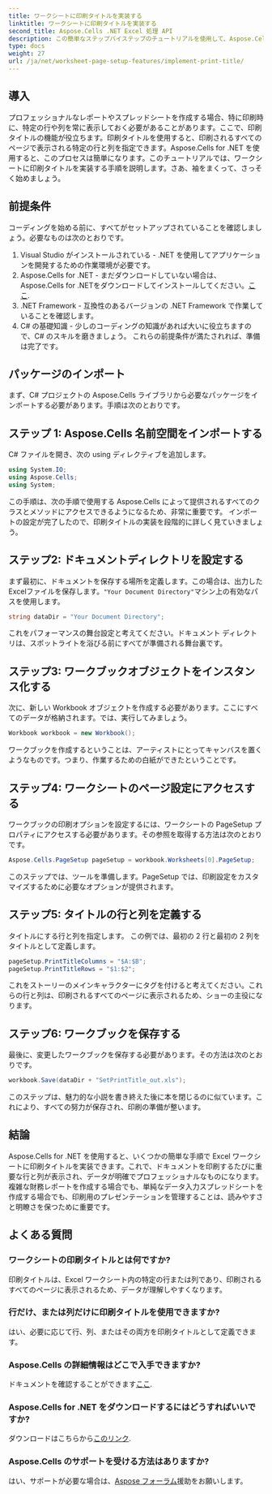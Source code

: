 ```yaml
---
title: ワークシートに印刷タイトルを実装する
linktitle: ワークシートに印刷タイトルを実装する
second_title: Aspose.Cells .NET Excel 処理 API
description: この簡単なステップバイステップのチュートリアルを使用して、Aspose.Cells for .NET を使用して Excel ワークシートに印刷タイトルを実装する方法を学習します。
type: docs
weight: 27
url: /ja/net/worksheet-page-setup-features/implement-print-title/
---
```

## 導入
プロフェッショナルなレポートやスプレッドシートを作成する場合、特に印刷時に、特定の行や列を常に表示しておく必要があることがあります。ここで、印刷タイトルの機能が役立ちます。印刷タイトルを使用すると、印刷されるすべてのページで表示される特定の行と列を指定できます。Aspose.Cells for .NET を使用すると、このプロセスは簡単になります。このチュートリアルでは、ワークシートに印刷タイトルを実装する手順を説明します。さあ、袖をまくって、さっそく始めましょう。
## 前提条件
コーディングを始める前に、すべてがセットアップされていることを確認しましょう。必要なものは次のとおりです。
1. Visual Studio がインストールされている - .NET を使用してアプリケーションを開発するための作業環境が必要です。
2.  Aspose.Cells for .NET - まだダウンロードしていない場合は、Aspose.Cells for .NETをダウンロードしてインストールしてください。[ここ](https://releases.aspose.com/cells/net/).
3. .NET Framework - 互換性のあるバージョンの .NET Framework で作業していることを確認します。
4. C# の基礎知識 - 少しのコーディングの知識があれば大いに役立ちますので、C# のスキルを磨きましょう。
これらの前提条件が満たされれば、準備は完了です。
## パッケージのインポート
まず、C# プロジェクトの Aspose.Cells ライブラリから必要なパッケージをインポートする必要があります。手順は次のとおりです。
## ステップ 1: Aspose.Cells 名前空間をインポートする
C# ファイルを開き、次の using ディレクティブを追加します。
```csharp
using System.IO;
using Aspose.Cells;
using System;
```
この手順は、次の手順で使用する Aspose.Cells によって提供されるすべてのクラスとメソッドにアクセスできるようになるため、非常に重要です。
インポートの設定が完了したので、印刷タイトルの実装を段階的に詳しく見ていきましょう。
## ステップ2: ドキュメントディレクトリを設定する
まず最初に、ドキュメントを保存する場所を定義します。この場合は、出力したExcelファイルを保存します。`"Your Document Directory"`マシン上の有効なパスを使用します。
```csharp
string dataDir = "Your Document Directory";
```
これをパフォーマンスの舞台設定と考えてください。ドキュメント ディレクトリは、スポットライトを浴びる前にすべてが準備される舞台裏です。
## ステップ3: ワークブックオブジェクトをインスタンス化する
次に、新しい Workbook オブジェクトを作成する必要があります。ここにすべてのデータが格納されます。では、実行してみましょう。
```csharp
Workbook workbook = new Workbook();
```
ワークブックを作成するということは、アーティストにとってキャンバスを置くようなものです。つまり、作業するための白紙ができたということです。
## ステップ4: ワークシートのページ設定にアクセスする
ワークブックの印刷オプションを設定するには、ワークシートの PageSetup プロパティにアクセスする必要があります。その参照を取得する方法は次のとおりです。
```csharp
Aspose.Cells.PageSetup pageSetup = workbook.Worksheets[0].PageSetup;
```
このステップでは、ツールを準備します。PageSetup では、印刷設定をカスタマイズするために必要なオプションが提供されます。
## ステップ5: タイトルの行と列を定義する
タイトルにする行と列を指定します。 この例では、最初の 2 行と最初の 2 列をタイトルとして定義します。
```csharp
pageSetup.PrintTitleColumns = "$A:$B";
pageSetup.PrintTitleRows = "$1:$2";
```
これをストーリーのメインキャラクターにタグを付けると考えてください。これらの行と列は、印刷されるすべてのページに表示されるため、ショーの主役になります。
## ステップ6: ワークブックを保存する
最後に、変更したワークブックを保存する必要があります。その方法は次のとおりです。
```csharp
workbook.Save(dataDir + "SetPrintTitle_out.xls");
```
このステップは、魅力的な小説を書き終えた後に本を閉じるのに似ています。これにより、すべての努力が保存され、印刷の準備が整います。
## 結論
Aspose.Cells for .NET を使用すると、いくつかの簡単な手順で Excel ワークシートに印刷タイトルを実装できます。これで、ドキュメントを印刷するたびに重要な行と列が表示され、データが明確でプロフェッショナルなものになります。複雑な財務レポートを作成する場合でも、単純なデータ入力スプレッドシートを作成する場合でも、印刷用のプレゼンテーションを管理することは、読みやすさと明瞭さを保つために重要です。 
## よくある質問
### ワークシートの印刷タイトルとは何ですか?
印刷タイトルは、Excel ワークシート内の特定の行または列であり、印刷されるすべてのページに表示されるため、データが理解しやすくなります。
### 行だけ、または列だけに印刷タイトルを使用できますか?
はい、必要に応じて行、列、またはその両方を印刷タイトルとして定義できます。
### Aspose.Cells の詳細情報はどこで入手できますか?
ドキュメントを確認することができます[ここ](https://reference.aspose.com/cells/net/).
### Aspose.Cells for .NET をダウンロードするにはどうすればいいですか?
ダウンロードはこちらから[このリンク](https://releases.aspose.com/cells/net/).
### Aspose.Cells のサポートを受ける方法はありますか?
はい、サポートが必要な場合は、[Aspose フォーラム](https://forum.aspose.com/c/cells/9)援助をお願いします。